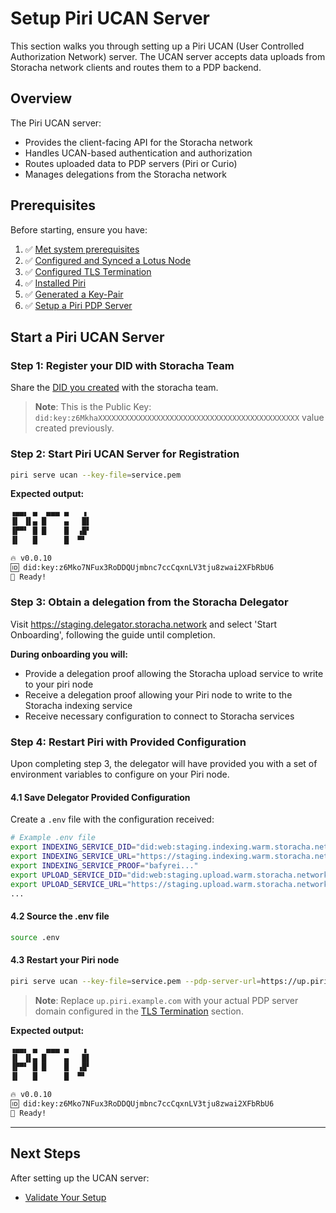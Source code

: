# Setup Piri UCAN Server

This section walks you through setting up a Piri UCAN (User Controlled Authorization Network) server. The UCAN server accepts data uploads from Storacha network clients and routes them to a PDP backend.

## Overview

The Piri UCAN server:
- Provides the client-facing API for the Storacha network
- Handles UCAN-based authentication and authorization
- Routes uploaded data to PDP servers (Piri or Curio)
- Manages delegations from the Storacha network

## Prerequisites

Before starting, ensure you have:

1. ✅ [Met system prerequisites](../setup/prerequisites.md)
2. ✅ [Configured and Synced a Lotus Node](../setup/prerequisites.md#filecoin-prerequisites)
3. ✅ [Configured TLS Termination](../setup/tls-termination.md)
4. ✅ [Installed Piri](../setup/installation.md)
5. ✅ [Generated a Key-Pair](../setup/key-generation.md)
6. ✅ [Setup a Piri PDP Server](./pdp-server.md)

## Start a Piri UCAN Server

### Step 1: Register your DID with Storacha Team

Share the [DID you created](../setup/key-generation.md#generating-a-pem-file--did) with the storacha team. 

> **Note**: This is the Public Key: `did:key:z6MkhaXXXXXXXXXXXXXXXXXXXXXXXXXXXXXXXXXXXXXXXXXXXXX` value created previously.

### Step 2: Start Piri UCAN Server for Registration

```bash
piri serve ucan --key-file=service.pem
```

**Expected output:**
```bash
▗▄▄▖ ▄  ▄▄▄ ▄   ▗
▐▌ ▐▌▄ █    ▄   █▌
▐▛▀▘ █ █    █  ▗█▘
▐▌   █      █  ▀▘

🔥 v0.0.10
🆔 did:key:z6Mko7NFux3RoDDQUjmbnc7ccCqxnLV3tju8zwai2XFbRbU6
🚀 Ready!
```

### Step 3: Obtain a delegation from the Storacha Delegator

Visit https://staging.delegator.storacha.network and select 'Start Onboarding', following the guide until completion. 

**During onboarding you will:**
- Provide a delegation proof allowing the Storacha upload service to write to your piri node
- Receive a delegation proof allowing your Piri node to write to the Storacha indexing service
- Receive necessary configuration to connect to Storacha services

### Step 4: Restart Piri with Provided Configuration

Upon completing step 3, the delegator will have provided you with a set of environment variables to configure on your Piri node.

#### 4.1 Save Delegator Provided Configuration

Create a `.env` file with the configuration received:

```bash
# Example .env file
export INDEXING_SERVICE_DID="did:web:staging.indexing.warm.storacha.network"
export INDEXING_SERVICE_URL="https://staging.indexing.warm.storacha.network"
export INDEXING_SERVICE_PROOF="bafyrei..."
export UPLOAD_SERVICE_DID="did:web:staging.upload.warm.storacha.network"
export UPLOAD_SERVICE_URL="https://staging.upload.warm.storacha.network"
...
```

#### 4.2 Source the .env file

```bash
source .env
```

#### 4.3 Restart your Piri node

```bash
piri serve ucan --key-file=service.pem --pdp-server-url=https://up.piri.example.com
```

> **Note**: Replace `up.piri.example.com` with your actual PDP server domain configured in the [TLS Termination](../setup/tls-termination.md) section.

**Expected output:**
```bash
▗▄▄▖ ▄  ▄▄▄ ▄   ▗
▐▌ ▐▌▄ █    ▄   █▌
▐▛▀▘ █ █    █  ▗█▘
▐▌   █      █  ▀▘

🔥 v0.0.10
🆔 did:key:z6Mko7NFux3RoDDQUjmbnc7ccCqxnLV3tju8zwai2XFbRbU6
🚀 Ready!
```

---

## Next Steps

After setting up the UCAN server:
- [Validate Your Setup](../setup/validation.md)
